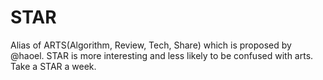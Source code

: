 # STAR
Alias of ARTS(Algorithm, Review, Tech, Share) which is proposed by @haoel. STAR is more interesting and less likely to be confused with arts. Take a STAR a week.
